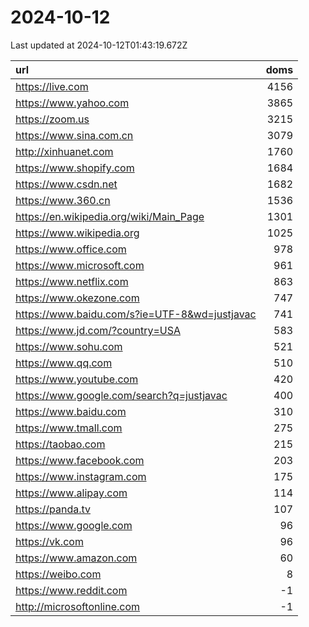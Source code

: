 # 2024-10-12

<!-- BEGIN -->
Last updated at 2024-10-12T01:43:19.672Z

url | doms
:- | -:
https://live.com | 4156
https://www.yahoo.com | 3865
https://zoom.us | 3215
https://www.sina.com.cn | 3079
http://xinhuanet.com | 1760
https://www.shopify.com | 1684
https://www.csdn.net | 1682
https://www.360.cn | 1536
https://en.wikipedia.org/wiki/Main_Page | 1301
https://www.wikipedia.org | 1025
https://www.office.com | 978
https://www.microsoft.com | 961
https://www.netflix.com | 863
https://www.okezone.com | 747
https://www.baidu.com/s?ie=UTF-8&wd=justjavac | 741
https://www.jd.com/?country=USA | 583
https://www.sohu.com | 521
https://www.qq.com | 510
https://www.youtube.com | 420
https://www.google.com/search?q=justjavac | 400
https://www.baidu.com | 310
https://www.tmall.com | 275
https://taobao.com | 215
https://www.facebook.com | 203
https://www.instagram.com | 175
https://www.alipay.com | 114
https://panda.tv | 107
https://www.google.com | 96
https://vk.com | 96
https://www.amazon.com | 60
https://weibo.com | 8
https://www.reddit.com | -1
http://microsoftonline.com | -1
<!-- END -->

